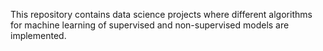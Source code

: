 This repository contains data science projects where different algorithms for machine learning of supervised and non-supervised models are implemented.
